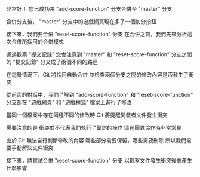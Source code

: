非常好！
您已成功將 "add-score-function" 分支合併至 "master" 分支

合併分支後，
"master" 分支中的遊戲網頁現在多了一個加分按鈕

接下來，我們要合併 "reset-score-function" 分支
在合併之前，我們先來分析這次合併所採用的合併模式

通過觀察 "提交記錄"
您會注意到 "master" 和 "reset-score-function" 
分支之間的 "提交記錄" 分叉成了兩個不同的路徑

在這種情況下，Git 將採用自動合併
並檢查兩個分支之間的修改內容是否發生了衝突

從前面的對話中，我們了解到 
"add-score-function" 和 "reset-score-function" 
分支都在 "遊戲網頁" 和 "遊戲程式" 檔案上進行了修改

當同一個檔案中存在兩種不同的修改時
Git 將提醒開發者文件發生衝突

需要注意的是
衝突並不代表我們執行了錯誤的操作
這在團隊協作時非常常見

由於 Git 無法自行判斷修改的內容
哪些部分需要保留，哪些需要刪除
所以我們需要手動解決文件衝突

接下來，請嘗試合併 "reset-score-function" 分支
以觀察文件發生衝突後會產生什麼影響